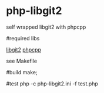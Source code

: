 # php-libgit2
self wrapped libgit2 with phpcpp

#required libs

[libgit2](github.com/libgit2/libgit2)
[phpcpp](github.com/CopernicaMarketingSoftware/PHP-CPP)

see Makefile

#build
make;

#test
php -c php-libgit2.ini -f test.php


